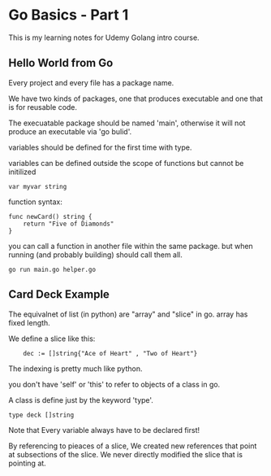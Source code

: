 
# Go Basics - Part 1

This is my learning notes for Udemy Golang intro course.

## Hello World from Go

Every project and every file has a package name.

We have two kinds of packages, one that produces executable and one that is for reusable code.

The execuatable package should be named 'main', otherwise it will not produce an executable via 'go bulid'.


variables should be defined for the first time with type.

variables can be defined outside the scope of functions but cannot be initilized

```
var myvar string
``` 

function syntax:

```
func newCard() string {
	return "Five of Diamonds"
}

```

you can call a function in another file within the same package. but when running (and probably building) should call them all.

```
go run main.go helper.go
```


## Card Deck Example



The equivalnet of list (in python) are "array" and "slice" in go. array has fixed length.

We define a slice like this:

```
	dec := []string{"Ace of Heart" , "Two of Heart"}
```

The indexing is pretty much like python.


you don't have 'self' or 'this' to refer to objects of a class in go.

A class is define just by the keyword 'type'.

```
type deck []string
```

Note that Every variable always have to be declared first!

By referencing to pieaces of a slice,  We created  new references that point at subsections of the slice. We never directly modified the slice that  is pointing at.

